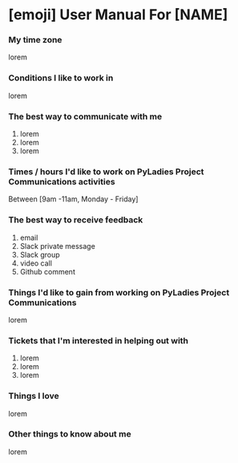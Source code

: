 # [emoji] User Manual For [NAME]

### My time zone

lorem

### Conditions I like to work in

lorem

### The best way to communicate with me
1. lorem
1. lorem
1. lorem

### Times / hours I'd like to work on PyLadies Project Communications activities

Between [9am -11am, Monday - Friday] 

### The best way to receive feedback

1. email
1. Slack private message
1. Slack group
1. video call
1. Github comment


### Things I'd like to gain from working on PyLadies Project Communications

lorem

### Tickets that I'm interested in helping out with

1. lorem
1. lorem
1. lorem

### Things I love

lorem

### Other things to know about me

lorem

